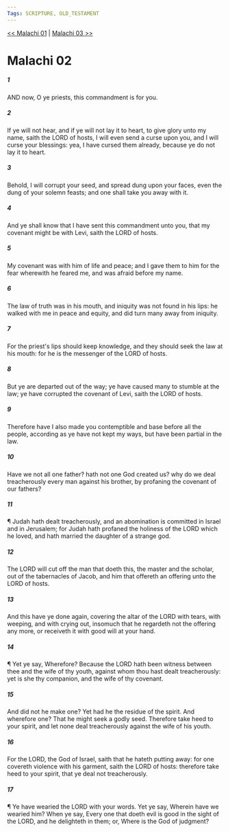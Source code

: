 ```yaml
---
Tags: SCRIPTURE, OLD_TESTAMENT
---
```


[<< Malachi 01](OLD_TESTAMENT/39_Malachi/Malachi_01.md) | [Malachi 03 >>](OLD_TESTAMENT/39_Malachi/Malachi_03.md)

# Malachi 02

##### 1

AND now, O ye priests, this commandment is for you.

##### 2

If ye will not hear, and if ye will not lay it to heart, to give glory unto my name, saith the LORD of hosts, I will even send a curse upon you, and I will curse your blessings: yea, I have cursed them already, because ye do not lay it to heart.

##### 3

Behold, I will corrupt your seed, and spread dung upon your faces, even the dung of your solemn feasts; and one shall take you away with it.

##### 4

And ye shall know that I have sent this commandment unto you, that my covenant might be with Levi, saith the LORD of hosts.

##### 5

My covenant was with him of life and peace; and I gave them to him for the fear wherewith he feared me, and was afraid before my name.

##### 6

The law of truth was in his mouth, and iniquity was not found in his lips: he walked with me in peace and equity, and did turn many away from iniquity.

##### 7

For the priest's lips should keep knowledge, and they should seek the law at his mouth: for he is the messenger of the LORD of hosts.

##### 8

But ye are departed out of the way; ye have caused many to stumble at the law; ye have corrupted the covenant of Levi, saith the LORD of hosts.

##### 9

Therefore have I also made you contemptible and base before all the people, according as ye have not kept my ways, but have been partial in the law.

##### 10

Have we not all one father? hath not one God created us? why do we deal treacherously every man against his brother, by profaning the covenant of our fathers?

##### 11

¶ Judah hath dealt treacherously, and an abomination is committed in Israel and in Jerusalem; for Judah hath profaned the holiness of the LORD which he loved, and hath married the daughter of a strange god.

##### 12

The LORD will cut off the man that doeth this, the master and the scholar, out of the tabernacles of Jacob, and him that offereth an offering unto the LORD of hosts.

##### 13

And this have ye done again, covering the altar of the LORD with tears, with weeping, and with crying out, insomuch that he regardeth not the offering any more, or receiveth it with good will at your hand.

##### 14

¶ Yet ye say, Wherefore? Because the LORD hath been witness between thee and the wife of thy youth, against whom thou hast dealt treacherously: yet is she thy companion, and the wife of thy covenant.

##### 15

And did not he make one? Yet had he the residue of the spirit. And wherefore one? That he might seek a godly seed. Therefore take heed to your spirit, and let none deal treacherously against the wife of his youth.

##### 16

For the LORD, the God of Israel, saith that he hateth putting away: for one covereth violence with his garment, saith the LORD of hosts: therefore take heed to your spirit, that ye deal not treacherously.

##### 17

¶ Ye have wearied the LORD with your words. Yet ye say, Wherein have we wearied him? When ye say, Every one that doeth evil is good in the sight of the LORD, and he delighteth in them; or, Where is the God of judgment?

